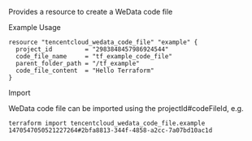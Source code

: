 Provides a resource to create a WeData code file

Example Usage

```hcl
resource "tencentcloud_wedata_code_file" "example" {
  project_id         = "2983848457986924544"
  code_file_name     = "tf_example_code_file"
  parent_folder_path = "/tf_example"
  code_file_content  = "Hello Terraform"
}
```

Import

WeData code file can be imported using the projectId#codeFileId, e.g.

```
terraform import tencentcloud_wedata_code_file.example 1470547050521227264#2bfa8813-344f-4858-a2cc-7a07bd10ac1d
```
